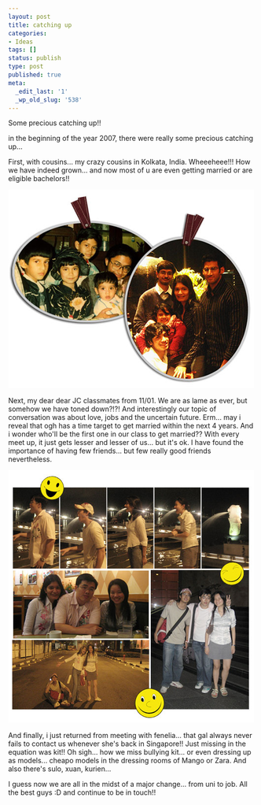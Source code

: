 ```yaml
---
layout: post
title: catching up
categories:
- Ideas
tags: []
status: publish
type: post
published: true
meta:
  _edit_last: '1'
  _wp_old_slug: '538'
---
```

Some precious catching up!!

in the beginning of the year 2007, there were really some precious catching up...

First, with cousins... my crazy cousins in Kolkata, India. Wheeeheee!!! How we have indeed grown... and now most of u are even getting married or are eligible bachelors!!

![](/img/gro0786545678tyrtyukl.jpg)

Next, my dear dear JC classmates from 11/01. We are as lame as ever, but somehow we have toned down?!?! And interestingly our topic of conversation was about love, jobs and the uncertain future. Erm... may i reveal that ogh has a time target to get married within the next 4 years. And i wonder who'll be the first one in our class to get married?? With every meet up, it just gets lesser and lesser of us... but it's ok. I have found the importance of having few friends... but few really good friends nevertheless.

![](/img/lame98764278923.jpg)

And finally, i just returned from meeting with fenelia... that gal always never fails to contact us whenever she's back in Singapore!! Just missing in the equation was kit!! Oh sigh... how we miss bullying kit... or even dressing up as models... cheapo models in the dressing rooms of Mango or Zara. And also there's sulo, xuan, kurien...

I guess now we are all in the midst of a major change... from uni to job. All the best guys :D and continue to be in touch!!
